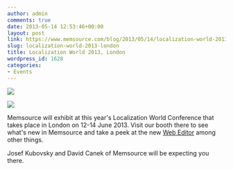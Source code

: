 ```yaml
---
author: admin
comments: true
date: 2013-05-14 12:53:46+00:00
layout: post
link: https://www.memsource.com/blog/2013/05/14/localization-world-2013-london/
slug: localization-world-2013-london
title: Localization World 2013, London
wordpress_id: 1628
categories:
- Events
---
```


[![](/wp-content/uploads/2011/10/localizationWorldLogo.jpg)](/wp-content/uploads/2011/10/localizationWorldLogo.jpg)

[![](/wp-content/uploads/2011/10/localizationWorldLogo-text.gif)](/wp-content/uploads/2011/10/localizationWorldLogo-text.gif)

Memsource will exhibit at this year's Localization World Conference that takes place in London on 12-14 June 2013. Visit our booth there to see what's new in Memsource and take a peek at the new [Web Editor](http://wiki.memsource.com/wiki/MemSource_Web_Editor_User_Manual) among other things.<!-- more -->

Josef Kubovsky and David Canek of Memsource will be expecting you there.
